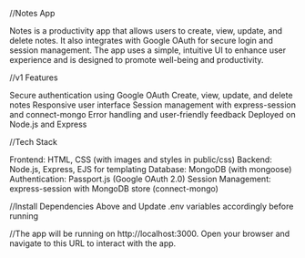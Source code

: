 //Notes App

Notes is a productivity app that allows users to create, view, update, and delete notes. It also integrates with Google OAuth for secure login and session management. The app uses a simple, intuitive UI to enhance user experience and is designed to promote well-being and productivity.

//v1 Features

Secure authentication using Google OAuth
Create, view, update, and delete notes
Responsive user interface
Session management with express-session and connect-mongo
Error handling and user-friendly feedback
Deployed on Node.js and Express

//Tech Stack

Frontend: HTML, CSS (with images and styles in public/css)
Backend: Node.js, Express, EJS for templating
Database: MongoDB (with mongoose)
Authentication: Passport.js (Google OAuth 2.0)
Session Management: express-session with MongoDB store (connect-mongo)

//Install Dependencies Above and Update .env variables accordingly before running


//The app will be running on http://localhost:3000. Open your browser and navigate to this URL to interact with the app.

